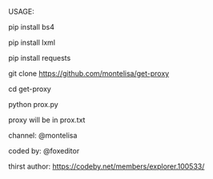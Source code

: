 USAGE:

pip install bs4

pip install lxml

pip install requests

git clone https://github.com/montelisa/get-proxy

cd get-proxy

python prox.py

proxy will be in prox.txt

channel: @montelisa

coded by: @foxeditor

thirst author: https://codeby.net/members/explorer.100533/

